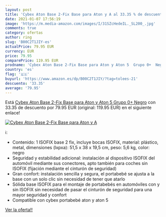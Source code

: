 ```yaml
---
layout: post
title: 'Cybex Aton Base 2-Fix Base para Aton y A al 33.35 % de descuento'
date: 2021-01-07 17:56:19
image: 'https://m.media-amazon.com/images/I/31SZcHedeIL._SL200_.jpg'
comments: true
category: ofertas
author: ring
slug: 'B00C2T1JIY-es'
actualPrice: 79.95 EUR
currency: EUR
price: 79.95
comparePrice: 119.95 EUR
prodname: 'Cybex Aton Base 2-Fix Base para Aton y Aton 5  Grupo 0+  Negro'
country: 'es'
flag: '🇪🇸'
buyurl: 'https://www.amazon.es/dp/B00C2T1JIY/?tag=tolees-21'
descuento: '33.35'
average: '79.95'
---
```


Está [Cybex Aton Base 2-Fix Base para Aton y Aton 5  Grupo 0+  Negro](https://www.amazon.es/dp/B00C2T1JIY/?tag=tolees-21) con 33.35 de descuento por 79.95 EUR (original: 119.95 EUR) en el siguiente enlace!

[![Cybex Aton Base 2-Fix Base para Aton y A](https://m.media-amazon.com/images/I/31SZcHedeIL._SL200_.jpg)](https://www.amazon.es/dp/B00C2T1JIY/?tag=tolees-21)

ℹ️:

- Contenido: 1 ISOFIX base 2 fix, incluye bocas ISOFIX, material: plástico, metal, dimensiones (lxpxa): 51,5 x 38 x 19,5 cm, peso: 5,6 kg, color: negro
- Seguridad y estabilidad adicional: instalación al dispositivo ISOFIX del automóvil mediante sus conectores, apto también para coches sin ISOFIX (fijación mediante el cinturón de seguridad)
- Gran confort: instalación sencilla y segura, el portabebé se ajusta a la base con un solo clic sin necesidad de tener que atarlo
- Sólida base ISOFIX para el montaje de portabebés en automóviles con y sin ISOFIX sin necesidad de pasar el cinturón de seguridad para una mayor seguridad y confort
- Compatible con cybex portabebé aton y aton 5

[Ver la oferta!!](https://www.amazon.es/dp/B00C2T1JIY/?tag=tolees-21)
